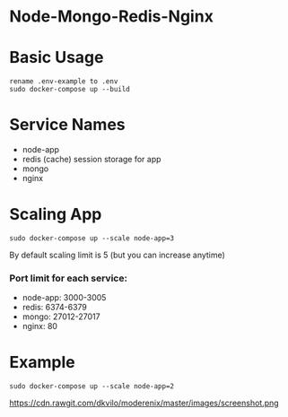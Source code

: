 # Node-Mongo-Redis-Nginx

# Basic Usage
```
rename .env-example to .env
sudo docker-compose up --build
```

# Service Names
  - node-app
  - redis (cache) session storage for app
  - mongo
  - nginx

# Scaling App
```
sudo docker-compose up --scale node-app=3
```

By default scaling limit is 5 (but you can increase anytime)

### Port limit for each service:
 - node-app: 3000-3005
 - redis:  6374-6379
 - mongo: 27012-27017
 - nginx: 80


# Example
```
sudo docker-compose up --scale node-app=2
```
https://cdn.rawgit.com/dkvilo/moderenix/master/images/screenshot.png

